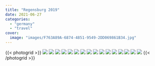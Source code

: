 ```yaml
---
title: "Regensburg 2019"
date: 2021-06-27
categories:
  - "germany"
  - "travel"
cover:
  image: "images/F763A89A-6874-4851-9549-2DD069861B34.jpg"
---
```


{{< photogrid >}}
![](images/E1904692-EC27-47DF-8BD7-89B60980D2B8.jpg)
![](images/3EBBEEA4-5966-43DF-96C7-A00BDA25D328_1_201_a.jpg)
![](images/85685D48-D2A0-4A45-868E-4C0136496328_1_201_a.jpg)
![](images/5C0EAD13-BA0B-405B-89AF-9399E392D2DB.jpg)
![](images/6D6D1A6F-01BE-4862-A4BF-3BE6D8B66203.jpg)
![](images/42E844B1-455A-4454-94A1-EDFAEBA176FC.jpg)
![](images/A78132BB-088C-4416-9652-D333E3EE11DC-EFFECTS.jpg)
![](images/93BBC194-DCC7-4DAA-B487-DD22124CC911.jpg)
![](images/70925ADB-94AB-44A6-93F0-5E2516A5E802.jpg)
![](images/F763A89A-6874-4851-9549-2DD069861B34.jpg)
![](images/FFB69A62-4E08-4747-9983-C4E3892C8A7F.jpg)
![](images/FFDBF5AF-3B07-4A62-82AC-8B5EA85D99A4.jpg)
![](images/IMG_4243.jpg)
![](images/IMG_4328.jpg)
![](images/C13C7F8C-D3EF-4533-8F8E-0710019D5ACE_1_201_a.jpg)
![](images/P3080374.jpg)
{{< /photogrid >}}
